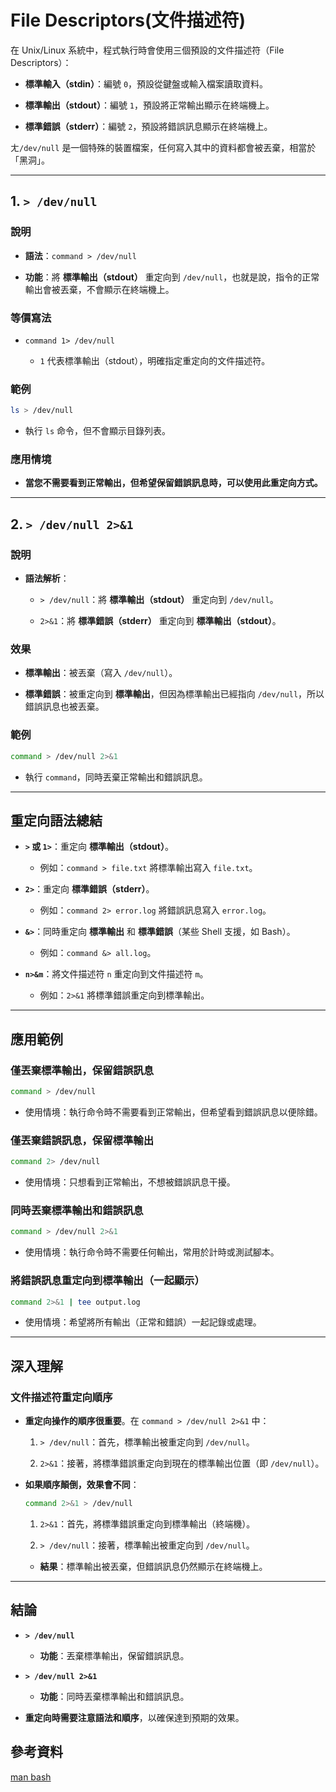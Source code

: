 # File Descriptors(文件描述符)

在 Unix/Linux 系統中，程式執行時會使用三個預設的文件描述符（File Descriptors）：

- **標準輸入（stdin）**：編號 `0`，預設從鍵盤或輸入檔案讀取資料。

- **標準輸出（stdout）**：編號 `1`，預設將正常輸出顯示在終端機上。

- **標準錯誤（stderr）**：編號 `2`，預設將錯誤訊息顯示在終端機上。

ㄤ`/dev/null` 是一個特殊的裝置檔案，任何寫入其中的資料都會被丟棄，相當於「黑洞」。

---

## **1. `> /dev/null`**

### **說明**

- **語法**：`command > /dev/null`

- **功能**：將 **標準輸出（stdout）** 重定向到 `/dev/null`，也就是說，指令的正常輸出會被丟棄，不會顯示在終端機上。

### **等價寫法**

- `command 1> /dev/null`

  - `1` 代表標準輸出（stdout），明確指定重定向的文件描述符。

### **範例**

```bash
ls > /dev/null
```

- 執行 `ls` 命令，但不會顯示目錄列表。

### **應用情境**

- **當您不需要看到正常輸出，但希望保留錯誤訊息時，可以使用此重定向方式。**

---

## **2. `> /dev/null 2>&1`**

### **說明**

- **語法解析**：

  - `> /dev/null`：將 **標準輸出（stdout）** 重定向到 `/dev/null`。

  - `2>&1`：將 **標準錯誤（stderr）** 重定向到 **標準輸出（stdout）**。

### **效果**

- **標準輸出**：被丟棄（寫入 `/dev/null`）。

- **標準錯誤**：被重定向到 **標準輸出**，但因為標準輸出已經指向 `/dev/null`，所以錯誤訊息也被丟棄。

### **範例**

```bash
command > /dev/null 2>&1
```

- 執行 `command`，同時丟棄正常輸出和錯誤訊息。

---

## **重定向語法總結**

- **`>` 或 `1>`**：重定向 **標準輸出（stdout）**。

  - 例如：`command > file.txt` 將標準輸出寫入 `file.txt`。

- **`2>`**：重定向 **標準錯誤（stderr）**。

  - 例如：`command 2> error.log` 將錯誤訊息寫入 `error.log`。

- **`&>`**：同時重定向 **標準輸出** 和 **標準錯誤**（某些 Shell 支援，如 Bash）。

  - 例如：`command &> all.log`。

- **`n>&m`**：將文件描述符 `n` 重定向到文件描述符 `m`。

  - 例如：`2>&1` 將標準錯誤重定向到標準輸出。

---

## **應用範例**

### **僅丟棄標準輸出，保留錯誤訊息**

```bash
command > /dev/null
```

- 使用情境：執行命令時不需要看到正常輸出，但希望看到錯誤訊息以便除錯。

### **僅丟棄錯誤訊息，保留標準輸出**

```bash
command 2> /dev/null
```

- 使用情境：只想看到正常輸出，不想被錯誤訊息干擾。

### **同時丟棄標準輸出和錯誤訊息**

```bash
command > /dev/null 2>&1
```

- 使用情境：執行命令時不需要任何輸出，常用於計時或測試腳本。

### **將錯誤訊息重定向到標準輸出（一起顯示）**

```bash
command 2>&1 | tee output.log
```

- 使用情境：希望將所有輸出（正常和錯誤）一起記錄或處理。

---

## **深入理解**

### **文件描述符重定向順序**

- **重定向操作的順序很重要**。在 `command > /dev/null 2>&1` 中：

  1. `> /dev/null`：首先，標準輸出被重定向到 `/dev/null`。

  2. `2>&1`：接著，將標準錯誤重定向到現在的標準輸出位置（即 `/dev/null`）。

- **如果順序顛倒，效果會不同**：

  ```bash
  command 2>&1 > /dev/null
  ```

  1. `2>&1`：首先，將標準錯誤重定向到標準輸出（終端機）。

  2. `> /dev/null`：接著，標準輸出被重定向到 `/dev/null`。

  - **結果**：標準輸出被丟棄，但錯誤訊息仍然顯示在終端機上。

---

## **結論**

- **`> /dev/null`**

  - **功能**：丟棄標準輸出，保留錯誤訊息。

- **`> /dev/null 2>&1`**

  - **功能**：同時丟棄標準輸出和錯誤訊息。

- **重定向時需要注意語法和順序**，以確保達到預期的效果。

## **參考資料**

[man bash](https://www.gnu.org/software/bash/manual/bash.html)
